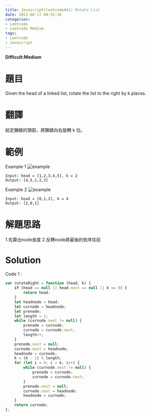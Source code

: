 ```yaml
---
title: Javascript(leetcode#61) Rotate List
date: 2022-08-17 08:55:36
categories: 
- Leetcode 
- Leetcode Medium 
tags:
- Leetcode
- Javascript
---
```


**Difficult:Medium**


# 題目
Given the head of a linked list, rotate the list to the right by k places.
<!--more-->
# 翻譯
給定鍊錶的頭部，將鍊錶向右旋轉 k 位。



# 範例

Example 1
![example](../image/leetcode/leetcode61_1.jpg "example")
```
Input: head = [1,2,3,4,5], k = 2
Output: [4,5,1,2,3]
```


Example 2
![example](../image/leetcode/leetcode61_2.jpg "example")
```
Input: head = [0,1,2], k = 4
Output: [2,0,1]
```

# 解題思路
1.先算出node長度
2.反轉node將最後的依序往前
# Solution
Code 1 :
```Javascript
var rotateRight = function (head, k) {
    if (head == null || head.next == null || k == 0) {
        return head;
    }
    let headnode = head;
    let curnode = headnode;
    let prenode;
    let length = 1;
    while (curnode.next != null) {
        prenode = curnode;
        curnode = curnode.next;
        length++;
    }
    prenode.next = null;
    curnode.next = headnode;
    headnode = curnode;
    k = (k - 1) % length;
    for (let i = 0; i < k; i++) {
        while (curnode.next != null) {
            prenode = curnode;
            curnode = curnode.next;
        }
        prenode.next = null;
        curnode.next = headnode;
        headnode = curnode;
    }
    return curnode;
};

```